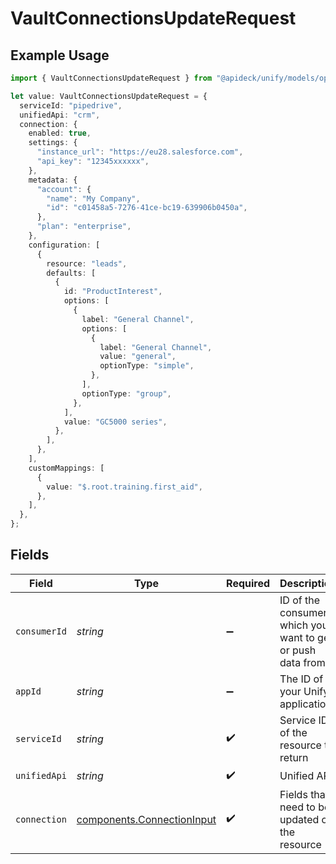 # VaultConnectionsUpdateRequest

## Example Usage

```typescript
import { VaultConnectionsUpdateRequest } from "@apideck/unify/models/operations";

let value: VaultConnectionsUpdateRequest = {
  serviceId: "pipedrive",
  unifiedApi: "crm",
  connection: {
    enabled: true,
    settings: {
      "instance_url": "https://eu28.salesforce.com",
      "api_key": "12345xxxxxx",
    },
    metadata: {
      "account": {
        "name": "My Company",
        "id": "c01458a5-7276-41ce-bc19-639906b0450a",
      },
      "plan": "enterprise",
    },
    configuration: [
      {
        resource: "leads",
        defaults: [
          {
            id: "ProductInterest",
            options: [
              {
                label: "General Channel",
                options: [
                  {
                    label: "General Channel",
                    value: "general",
                    optionType: "simple",
                  },
                ],
                optionType: "group",
              },
            ],
            value: "GC5000 series",
          },
        ],
      },
    ],
    customMappings: [
      {
        value: "$.root.training.first_aid",
      },
    ],
  },
};
```

## Fields

| Field                                                                    | Type                                                                     | Required                                                                 | Description                                                              | Example                                                                  |
| ------------------------------------------------------------------------ | ------------------------------------------------------------------------ | ------------------------------------------------------------------------ | ------------------------------------------------------------------------ | ------------------------------------------------------------------------ |
| `consumerId`                                                             | *string*                                                                 | :heavy_minus_sign:                                                       | ID of the consumer which you want to get or push data from               | test-consumer                                                            |
| `appId`                                                                  | *string*                                                                 | :heavy_minus_sign:                                                       | The ID of your Unify application                                         | dSBdXd2H6Mqwfg0atXHXYcysLJE9qyn1VwBtXHX                                  |
| `serviceId`                                                              | *string*                                                                 | :heavy_check_mark:                                                       | Service ID of the resource to return                                     | pipedrive                                                                |
| `unifiedApi`                                                             | *string*                                                                 | :heavy_check_mark:                                                       | Unified API                                                              | crm                                                                      |
| `connection`                                                             | [components.ConnectionInput](../../models/components/connectioninput.md) | :heavy_check_mark:                                                       | Fields that need to be updated on the resource                           |                                                                          |